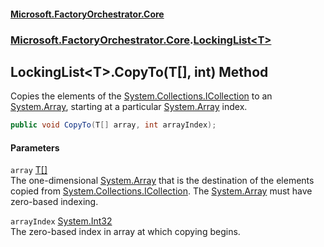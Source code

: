 #### [Microsoft.FactoryOrchestrator.Core](./Microsoft-FactoryOrchestrator-Core.md 'Microsoft.FactoryOrchestrator.Core')
### [Microsoft.FactoryOrchestrator.Core](./Microsoft-FactoryOrchestrator-Core.md 'Microsoft.FactoryOrchestrator.Core').[LockingList&lt;T&gt;](./Microsoft-FactoryOrchestrator-Core-LockingList-T-.md 'Microsoft.FactoryOrchestrator.Core.LockingList&lt;T&gt;')
## LockingList&lt;T&gt;.CopyTo(T[], int) Method
Copies the elements of the [System.Collections.ICollection](https://docs.microsoft.com/en-us/dotnet/api/System.Collections.ICollection 'System.Collections.ICollection') to an [System.Array](https://docs.microsoft.com/en-us/dotnet/api/System.Array 'System.Array'), starting at a particular [System.Array](https://docs.microsoft.com/en-us/dotnet/api/System.Array 'System.Array') index.  
```csharp
public void CopyTo(T[] array, int arrayIndex);
```
#### Parameters
<a name='Microsoft-FactoryOrchestrator-Core-LockingList-T--CopyTo(T--_int)-array'></a>
`array` [T](./Microsoft-FactoryOrchestrator-Core-LockingList-T-.md#Microsoft-FactoryOrchestrator-Core-LockingList-T--T 'Microsoft.FactoryOrchestrator.Core.LockingList&lt;T&gt;.T')[[]](https://docs.microsoft.com/en-us/dotnet/api/System.Array 'System.Array')  
The one-dimensional [System.Array](https://docs.microsoft.com/en-us/dotnet/api/System.Array 'System.Array') that is the destination of the elements copied from [System.Collections.ICollection](https://docs.microsoft.com/en-us/dotnet/api/System.Collections.ICollection 'System.Collections.ICollection'). The [System.Array](https://docs.microsoft.com/en-us/dotnet/api/System.Array 'System.Array') must have zero-based indexing.  
  
<a name='Microsoft-FactoryOrchestrator-Core-LockingList-T--CopyTo(T--_int)-arrayIndex'></a>
`arrayIndex` [System.Int32](https://docs.microsoft.com/en-us/dotnet/api/System.Int32 'System.Int32')  
The zero-based index in array at which copying begins.  
  

